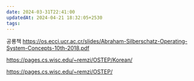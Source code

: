 ```yaml
---
date: 2024-03-31T22:41:00
updatedAt: 2024-04-21 18:32:05+2530
tags: 
---
```

공룡책
https://os.ecci.ucr.ac.cr/slides/Abraham-Silberschatz-Operating-System-Concepts-10th-2018.pdf

https://pages.cs.wisc.edu/~remzi/OSTEP/Korean/

https://pages.cs.wisc.edu/~remzi/OSTEP/